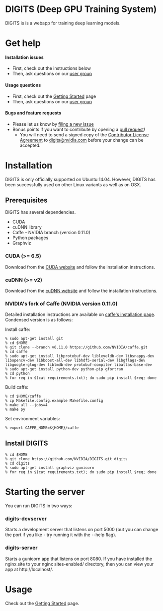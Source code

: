 # DIGITS (Deep GPU Training System)

DIGITS is is a webapp for training deep learning models.

# Get help

#### Installation issues
* First, check out the instructions below
* Then, ask questions on our [user group](https://groups.google.com/d/forum/digits-users)

#### Usage questions
* First, check out the [Getting Started](docs/GettingStarted.md) page
* Then, ask questions on our [user group](https://groups.google.com/d/forum/digits-users)

#### Bugs and feature requests
* Please let us know by [filing a new issue](https://github.com/NVIDIA/DIGITS/issues/new)
* Bonus points if you want to contribute by opening a [pull request](https://help.github.com/articles/using-pull-requests/)!
  * You will need to send a signed copy of the [Contributor License Agreement](CLA) to digits@nvidia.com before your change can be accepted.

# Installation

DIGITS is only officially supported on Ubuntu 14.04. However, DIGITS has been successfully used on other Linux variants as well as on OSX.

## Prerequisites
DIGITS has several dependencies.

* CUDA
* cuDNN library
* Caffe – NVIDIA branch (version 0.11.0)
* Python packages
* Graphviz

### CUDA (>= 6.5)

Download from the [CUDA website](https://developer.nvidia.com/cuda-downloads) and follow the installation instructions.

### cuDNN (>= v2)

Download from the [cuDNN website](https://developer.nvidia.com/cuDNN) and follow the installation instructions.

### NVIDIA's fork of Caffe (NVIDIA version 0.11.0)

Detailed installation instructions are available on [caffe's installation page](http://caffe.berkeleyvision.org/installation.html). Condensed version is as follows:

Install caffe:

    % sudo apt-get install git
    % cd $HOME
    % git clone --branch v0.11.0 https://github.com/NVIDIA/caffe.git
    % cd caffe
    % sudo apt-get install libprotobuf-dev libleveldb-dev libsnappy-dev libopencv-dev libboost-all-dev libhdf5-serial-dev libgflags-dev libgoogle-glog-dev liblmdb-dev protobuf-compiler libatlas-base-dev
    % sudo apt-get install python-dev python-pip gfortran
    % cd python
    % for req in $(cat requirements.txt); do sudo pip install $req; done

Build caffe:

    % cd $HOME/caffe
    % cp Makefile.config.example Makefile.config
    % make all --jobs=4
    % make py

Set environment variables:

    % export CAFFE_HOME=${HOME}/caffe

## Install DIGITS

    % cd $HOME
    % git clone https://github.com/NVIDIA/DIGITS.git digits
    % cd digits
    % sudo apt-get install graphviz gunicorn
    % for req in $(cat requirements.txt); do sudo pip install $req; done

# Starting the server

You can run DIGITS in two ways:

### digits-devserver

Starts a development server that listens on port 5000 (but you can
change the port if you like - try running it with the --help flag).

### digits-server

Starts a gunicorn app that listens on port 8080. If you have installed
the nginx.site to your nginx sites-enabled/ directory, then you can
view your app at http://localhost/.

# Usage

Check out the [Getting Started](docs/GettingStarted.md) page.
